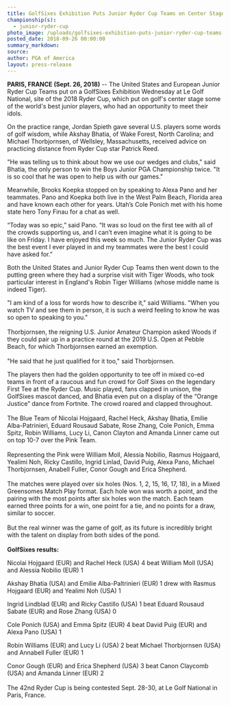 ```yaml
---
title: GolfSixes Exhibition Puts Junior Ryder Cup Teams on Center Stage
championship(s):
  - junior-ryder-cup
photo_image: /uploads/golfsixes-exhibition-puts-junior-ryder-cup-teams-on-center-stage.jpg
posted_date: 2018-09-26 00:00:00
summary_markdown:
source:
author: PGA of America
layout: press-release
---
```


**PARIS, FRANCE (Sept. 26, 2018)** -- The United States and European Junior Ryder Cup Teams put on a GolfSixes Exhibition Wednesday at Le Golf National, site of the 2018 Ryder Cup, which put on golf's center stage some of the world's best junior players, who had an opportunity to meet their idols.

On the practice range, Jordan Spieth gave several U.S. players some words of golf wisdom, while Akshay Bhatia, of Wake Forest, North Carolina; and Michael Thorbjornsen, of Wellsley, Massachusetts, received advice on practicing distance from Ryder Cup star Patrick Reed.

"He was telling us to think about how we use our wedges and clubs," said Bhatia, the only person to win the Boys Junior PGA Championship twice. "It is so cool that he was open to help us with our games."&nbsp;

Meanwhile, Brooks Koepka stopped on by speaking to Alexa Pano and her teammates. Pano and Koepka both live in the West Palm Beach, Florida area and have known each other for years. Utah’s Cole Ponich met with his home state hero Tony Finau for a chat as well.

“Today was so epic,” said Pano. “It was so loud on the first tee with all of the crowds supporting us, and I can’t even imagine what it is going to be like on Friday. I have enjoyed this week so much. The Junior Ryder Cup was the best event I ever played in and my teammates were the best I could have asked for.”&nbsp;

Both the United States and Junior Ryder Cup Teams then went down to the putting green where they had a surprise visit with Tiger Woods, who took particular interest in England's Robin Tiger Williams (whose middle name is indeed Tiger).

"I am kind of a loss for words how to describe it," said Williams. "When you watch TV and see them in person, it is such a weird feeling to know he was so open to speaking to you."<br><br>Thorbjornsen, the reigning U.S. Junior Amateur Champion asked Woods if they could pair up in a practice round at the 2019 U.S. Open at Pebble Beach, for which Thorbjornsen earned an exemption.<br><br>"He said that he just qualified for it too," said Thorbjornsen.&nbsp;

The players then had the golden opportunity to tee off in mixed co-ed teams in front of a raucous and fun crowd for Golf Sixes on the legendary First Tee at the Ryder Cup. Music played, fans clapped in unison, the GolfSixes mascot danced, and Bhatia even put on a display of the “Orange Justice” dance from Fortnite. The crowd roared and clapped throughout.<br><br>The Blue Team of Nicolai Hojgaard, Rachel Heck, Akshay Bhatia, Emilie Alba-Patrinieri, Eduard Rousaud Sabate, Rose Zhang, Cole Ponich, Emma Spitz, Robin Williams, Lucy Li, Canon Clayton and Amanda Linner came out on top 10-7 over the Pink Team.<br><br>Representing the Pink were William Moll, Alessia Nobilio, Rasmus Hojgaard, Yealimi Noh, Ricky Castillo, Ingrid Linlad, David Puig, Alexa Pano, Michael Thorbjornsen, Anabell Fuller, Conor Gough and Erica Shepherd.<br><br>The matches were played over six holes (Nos. 1, 2, 15, 16, 17, 18), in a Mixed Greensomes Match Play format. Each hole won was worth a point, and the pairing with the most points after six holes won the match. Each team earned three points for a win, one point for a tie, and no points for a draw, similar to soccer.<br><br>But the real winner was the game of golf, as its future is incredibly bright with the talent on display from both sides of the pond.<br><br>**GolfSixes results:**

Nicolai Hojgaard (EUR) and Rachel Heck (USA) 4 beat William Moll (USA) and Alessia Nobilio (EUR) 1

Akshay Bhatia (USA) and Emilie Alba-Paltrinieri (EUR) 1 drew with Rasmus Hojgaard (EUR) and Yealimi Noh (USA) 1

Ingrid Lindblad (EUR) and Ricky Castillo (USA) 1 beat Eduard Rousaud Sabate (EUR) and Rose Zhang (USA) 0

Cole Ponich (USA) and Emma Spitz (EUR) 4 beat David Puig (EUR) and Alexa Pano (USA) 1

Robin Williams (EUR) and Lucy Li (USA) 2 beat Michael Thorbjornsen (USA) and Annabell Fuller (EUR) 1

Conor Gough (EUR) and Erica Shepherd (USA) 3 beat Canon Claycomb (USA) and Amanda Linner (EUR) 2<br><br>The 42nd Ryder Cup is being contested Sept. 28-30, at Le Golf National in Paris, France.
